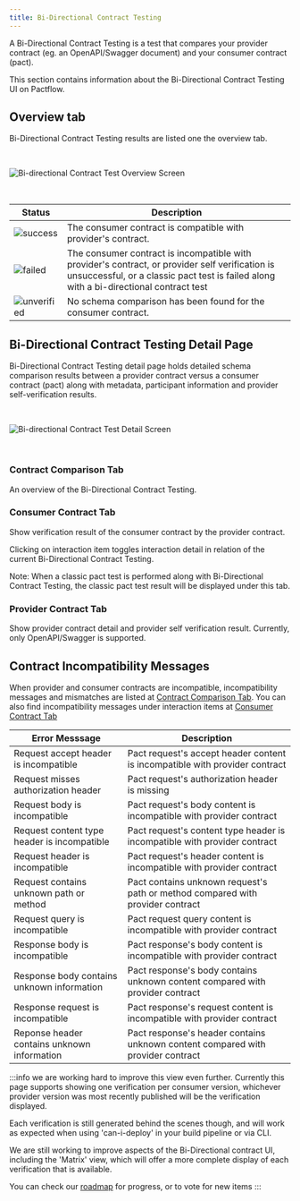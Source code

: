 ```yaml
---
title: Bi-Directional Contract Testing
---
```


A Bi-Directional Contract Testing is a test that compares your provider contract (eg. an OpenAPI/Swagger document) and your consumer contract (pact).

This section contains information about the Bi-Directional Contract Testing UI on Pactflow.

## Overview tab

Bi-Directional Contract Testing results are listed one the overview tab.

&nbsp;

![Bi-directional Contract Test Overview Screen](/ui/bdct-overview.png)

&nbsp;

<div class="status-table">

| Status | Description |
|-------------|-------------|
| ![success](/ui/success.png) | The consumer contract is compatible with provider's contract.|
| ![failed](/ui/failed.png) | The consumer contract is incompatible with provider's contract, or provider self verification is unsuccessful, or a classic pact test is failed along with a bi-directional contract test|
| ![unverified](/ui/unverified.png) | No schema comparison has been found for the consumer contract. |

</div>

## Bi-Directional Contract Testing Detail Page

Bi-Directional Contract Testing detail page holds detailed schema comparison results between a provider contract versus a consumer contract (pact) along with metadata, participant information and provider self-verification results.

&nbsp;

![Bi-directional Contract Test Detail Screen](/ui/bdct-cross-comparison.png)

&nbsp;

### Contract Comparison Tab
An overview of the Bi-Directional Contract Testing.

### Consumer Contract Tab
Show verification result of the consumer contract by the provider contract.

Clicking on interaction item toggles interaction detail in relation of the current Bi-Directional Contract Testing.

Note: When a classic pact test is performed along with Bi-Directional Contract Testing, the classic pact test result will be displayed under this tab.

### Provider Contract Tab
Show provider contract detail and provider self verification result. Currently, only OpenAPI/Swagger is supported. 


## Contract Incompatibility Messages
When provider and consumer contracts are incompatible, incompatibility messages and mismatches are listed at [Contract Comparison Tab](#contract-comparison-tab). You can also find incompatibility messages under interaction items at [Consumer Contract Tab](#consumer-contract-tab)

| Error Messsage | Description |
| ---------- | ----------- |
| Request accept header is incompatible | Pact request's accept header content is incompatible with provider contract |
| Request misses authorization header | Pact request's authorization header is missing |
| Request body is incompatible | Pact request's body content is incompatible with provider contract |
| Request content type header is incompatible | Pact request's content type header is incompatible with provider contract |
| Request header is incompatible | Pact request's header content is incompatible with provider contract|
| Request contains unknown path or method | Pact contains unknown request's path or method compared with provider contract |
| Request query is incompatible | Pact request query content is incompatible with provider contract |
| Response body is incompatible | Pact response's body content is incompatible with provider contract |
| Response body contains unknown information | Pact response's body contains unknown content compared with provider contract|
| Response request is incompatible | Pact response's request content is incompatible with provider contract|
| Reponse header contains unknown information | Pact response's header contains unknown content compared with provider contract |

:::info we are working hard to improve this view even further.
Currently this page supports showing one verification per consumer version, whichever provider version was most recently published will be the verification displayed.

Each verification is still generated behind the scenes though, and will work as expected when using 'can-i-deploy' in your build pipeline or via CLI.

We are still working to improve aspects of the Bi-Directional contract UI, including the 'Matrix' view, which will offer a more complete display of each verification that is available.

You can check our [roadmap](https://github.com/pactflow/roadmap/projects/1) for progress, or to vote for new items
:::